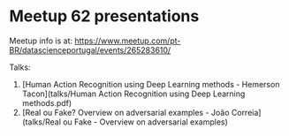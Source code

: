 # Meetup 62 presentations

Meetup info is at: https://www.meetup.com/pt-BR/datascienceportugal/events/265283610/

Talks:

1. [Human Action Recognition using Deep Learning methods - Hemerson Tacon](talks/Human Action Recognition using Deep Learning methods.pdf)
2. [Real ou Fake? Overview on adversarial examples - João Correia](talks/Real ou Fake - Overview on adversarial examples)
